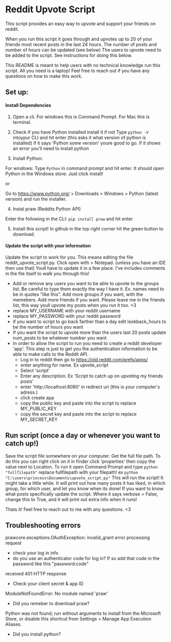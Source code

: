 # Reddit Upvote Script
This script provides an easy way to upvote and support your friends on reddit.

When you run this script it goes through and upvotes up to 20 of your friends most recent posts in the last 24 hours.
The number of posts and number of hours can be updated (see below)
The users to upvote need to be added to the script. See instructions for doing this below.

This README is meant to help users with no technical knowledge run this script. All you need is a laptop! Feel free to reach out if you have any questions on how to make this work.


## Set up:

#### Install Dependencies
1. Open a cli. For windows this is Command Prompt. For Mac this is terminal.
2. Check if you have Python installed install it if not
Type `python -V` intoypur CLI and hit enter (this asks it what version of python is installed)
if it says 'Python some version' youre good to go. If it shows an error you'll need to install python

3. Install Python:

 For windows: Type `Python` in command prompt and hit enter. It should open Python in the Windows store. Just click install!

 or

 Go to https://www.python.org/ > Downloads > Windows > Python (latest version) and run the installer.

4. Instal praw (Reddits Python API)

 Enter the following in the CLI: `pip install praw` and hit enter
 
 5. Install this script! In github in the top right corner hit the green button to download.
 

#### Update the script with your information

 Update the script to work for you. This means editing the file reddit_upvote_script.py. Click open with > Notepad. (unless you have an IDE then use that) Youll have to update it in a few place. I've includes comments in the file itself to walk you through this!
* Add or remove any users you want to be able to upvote to the groups list. Be careful to type them exactly the way I have it. Ex. names need to be in quotes "like this". Add more groups if you want, with the memebers.
Add more friends if you want. Please leave me in the friends list, this way youll upvote my posts when you run it too. <3
* replace MY_USERNAME with your reddit username
* replace MY_PASSWORD with your reddit password
* if you want to script to go back farther than a day edit lookback_hours to be the number of hours you want
* If you want the script to upvote more than the users last 20 posts update num_posts to be whatever number you want
* In order to allow the script to run you need to create a reddit developer 'app'. This step is just to get you the authentication information to be able to make calls to the Reddit API.
  * Log in to reddit then go to https://old.reddit.com/prefs/apps/
  * enter anything for name. Ex upvote_script
  * Select 'script'
  * Enter any description. Ex 'Script to catch up on upvoting my friends posts'
  * enter 'http://localhost:8080' in redirect uri (this is your computer's adress.)
  * click create app
  * copy the public key and paste into the script to replace MY_PUBLIC_KEY
  * copy the secret key and paste into the script to replace MY_SECRET_KEY

## Run script (once a day or whenever you want to catch up!)
Save the script file somewhere on your computer. Get the full file path. To do this you can right click on it in finder click 'properties' then copy the value next to Location. To run it open Command Prompt and type
`python "fullfilepath"` replace fullfilepath with your filepath!
ex `python "C:\users\princess\Documents\upvote_script.py"`
This will run the script! It might take a little while. It will print out how many posts it has liked, in which group, for which user, and let you know when its done!
If you want to know what posts specifically update the script. Where it says verbose = False, change this to True, and it will print out extra info when it runs!

Thats it! Feel free to reach out to me with any questions. <3

## Troubleshooting errors

prawcore.exceptions.OAuthException: invalid_grant error processing request
- check your log in info
- do you use an authenticator code for log in? If so add that code in the password like this "password:code"

received 401 HTTP response
- Check your client secret & app ID

ModuleNotFoundError: No module named 'praw'
- Did you remeber to download praw?

Python was not found; run without arguments to install from the Microsoft Store, or disable this shortcut from Settings > Manage App Execution Aliases.
- Did you install python?

